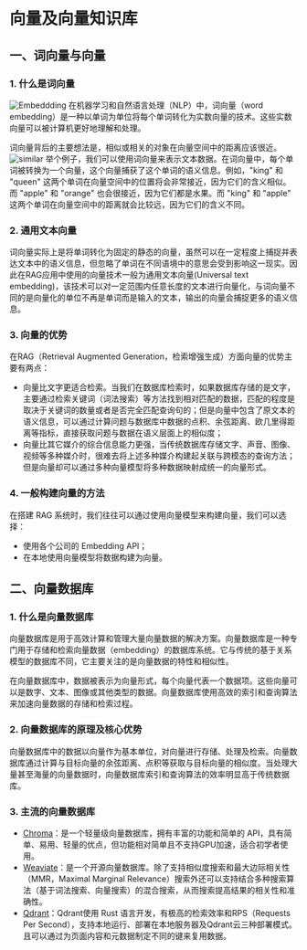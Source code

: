 # 向量及向量知识库

## 一、词向量与向量

### 1. 什么是词向量
![Embeddding](../../figures/C3-1-embedding.png)
在机器学习和自然语言处理（NLP）中，词向量（word embedding）是一种以单词为单位将每个单词转化为实数向量的技术。这些实数向量可以被计算机更好地理解和处理。

词向量背后的主要想法是，相似或相关的对象在向量空间中的距离应该很近。
![similar](../../figures/C3-2-similar.png)
举个例子，我们可以使用词向量来表示文本数据。在词向量中，每个单词被转换为一个向量，这个向量捕获了这个单词的语义信息。例如，"king" 和 "queen" 这两个单词在向量空间中的位置将会非常接近，因为它们的含义相似。而 "apple" 和 "orange" 也会很接近，因为它们都是水果。而 "king" 和 "apple" 这两个单词在向量空间中的距离就会比较远，因为它们的含义不同。
### 2. 通用文本向量
词向量实际上是将单词转化为固定的静态的向量，虽然可以在一定程度上捕捉并表达文本中的语义信息，但忽略了单词在不同语境中的意思会受到影响这一现实。因此在RAG应用中使用的向量技术一般为通用文本向量(Universal text embedding)，该技术可以对一定范围内任意长度的文本进行向量化，与词向量不同的是向量化的单位不再是单词而是输入的文本，输出的向量会捕捉更多的语义信息。
### 3. 向量的优势
在RAG（Retrieval Augmented Generation，检索增强生成）方面向量的优势主要有两点：
* 向量比文字更适合检索。当我们在数据库检索时，如果数据库存储的是文字，主要通过检索关键词（词法搜索）等方法找到相对匹配的数据，匹配的程度是取决于关键词的数量或者是否完全匹配查询句的；但是向量中包含了原文本的语义信息，可以通过计算问题与数据库中数据的点积、余弦距离、欧几里得距离等指标，直接获取问题与数据在语义层面上的相似度；
* 向量比其它媒介的综合信息能力更强，当传统数据库存储文字、声音、图像、视频等多种媒介时，很难去将上述多种媒介构建起关联与跨模态的查询方法；但是向量却可以通过多种向量模型将多种数据映射成统一的向量形式。

### 4. 一般构建向量的方法

在搭建 RAG 系统时，我们往往可以通过使用向量模型来构建向量，我们可以选择：
* 使用各个公司的 Embedding API；
* 在本地使用向量模型将数据构建为向量。

## 二、向量数据库

### 1. 什么是向量数据库
向量数据库是用于高效计算和管理大量向量数据的解决方案。向量数据库是一种专门用于存储和检索向量数据（embedding）的数据库系统。它与传统的基于关系模型的数据库不同，它主要关注的是向量数据的特性和相似性。

在向量数据库中，数据被表示为向量形式，每个向量代表一个数据项。这些向量可以是数字、文本、图像或其他类型的数据。向量数据库使用高效的索引和查询算法来加速向量数据的存储和检索过程。
### 2. 向量数据库的原理及核心优势
向量数据库中的数据以向量作为基本单位，对向量进行存储、处理及检索。向量数据库通过计算与目标向量的余弦距离、点积等获取与目标向量的相似度。当处理大量甚至海量的向量数据时，向量数据库索引和查询算法的效率明显高于传统数据库。
### 3. 主流的向量数据库
* [Chroma](https://www.trychroma.com/)：是一个轻量级向量数据库，拥有丰富的功能和简单的 API，具有简单、易用、轻量的优点，但功能相对简单且不支持GPU加速，适合初学者使用。
* [Weaviate](https://weaviate.io/)：是一个开源向量数据库。除了支持相似度搜索和最大边际相关性（MMR，Maximal Marginal Relevance）搜索外还可以支持结合多种搜索算法（基于词法搜索、向量搜索）的混合搜索，从而搜索提高结果的相关性和准确性。
* [Qdrant](https://qdrant.tech/)：Qdrant使用 Rust 语言开发，有极高的检索效率和RPS（Requests Per Second），支持本地运行、部署在本地服务器及Qdrant云三种部署模式。且可以通过为页面内容和元数据制定不同的键来复用数据。